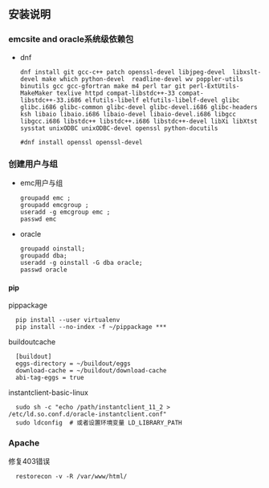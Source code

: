 ## 安装说明

### emcsite and oracle系统级依赖包
- dnf

      dnf install git gcc-c++ patch openssl-devel libjpeg-devel  libxslt-devel make which python-devel  readline-devel wv poppler-utils binutils gcc gcc-gfortran make m4 perl tar git perl-ExtUtils-MakeMaker texlive httpd compat-libstdc++-33 compat-libstdc++-33.i686 elfutils-libelf elfutils-libelf-devel glibc glibc.i686 glibc-common glibc-devel glibc-devel.i686 glibc-headers ksh libaio libaio.i686 libaio-devel libaio-devel.i686 libgcc libgcc.i686 libstdc++ libstdc++.i686 libstdc++-devel libXi libXtst sysstat unixODBC unixODBC-devel openssl python-docutils

      #dnf install openssl openssl-devel

### 创建用户与组

- emc用户与组

      groupadd emc ;
      groupadd emcgroup ;
      useradd -g emcgroup emc ;
      passwd emc

- oracle

      groupadd oinstall;
      groupadd dba;
      useradd -g oinstall -G dba oracle;
      passwd oracle

#### pip

pippackage

      pip install --user virtualenv
      pip install --no-index -f ~/pippackage ***
buildoutcache

      [buildout]
      eggs-directory = ~/buildout/eggs
      download-cache = ~/buildout/download-cache
      abi-tag-eggs = true

instantclient-basic-linux

      sudo sh -c "echo /path/instantclient_11_2 > /etc/ld.so.conf.d/oracle-instantclient.conf"
      sudo ldconfig  # 或者设置环境变量 LD_LIBRARY_PATH

### Apache

修复403错误

      restorecon -v -R /var/www/html/
      